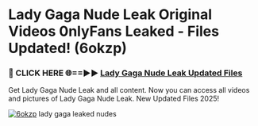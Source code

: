 # Lady Gaga Nude Leak Original Videos 0nlyFans Leaked - Files Updated! (6okzp)

<h3>🔴 CLICK HERE 🌐==►► <a href="https://tinyurl.com/yc6ubb5a" rel="nofollow">Lady Gaga Nude Leak Updated Files</a></h3>

Get Lady Gaga Nude Leak and all content. Now you can access all videos and pictures of Lady Gaga Nude Leak. New Updated Files 2025!

[![6okzp](https://i.imgur.com/7eu0CRL.gif)](https://tinyurl.com/yc6ubb5a)
lady gaga leaked nudes
